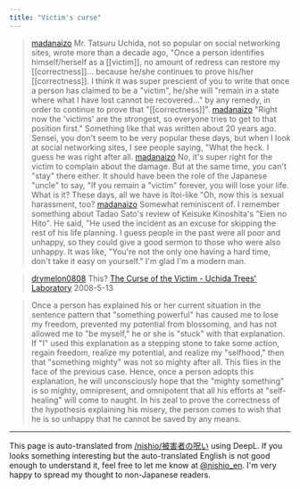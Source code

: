 ```yaml
---
title: "Victim's curse"
---
```


> [madanaizo](https://x.com/madanaizo/status/1834905902480343394) Mr. Tatsuru Uchida, not so popular on social networking sites, wrote more than a decade ago, "Once a person identifies himself/herself as a [[victim]], no amount of redress can restore my [[correctness]]... because he/she continues to prove his/her [[correctness]]. I think it was super prescient of you to write that once a person has claimed to be a "victim", he/she will "remain in a state where what I have lost cannot be recovered..." by any remedy, in order to continue to prove that "[[correctness]]".
> [madanaizo](https://x.com/madanaizo/status/1834906828834324858) "Right now the 'victims' are the strongest, so everyone tries to get to that position first." Something like that was written about 20 years ago. Sensei, you don't seem to be very popular these days, but when I look at social networking sites, I see people saying, "What the heck. I guess he was right after all.
> [madanaizo](https://x.com/madanaizo/status/1834908048927998179) No, it's super right for the victim to complain about the damage. But at the same time, you can't "stay" there either. It should have been the role of the Japanese "uncle" to say, "If you remain a "victim" forever, you will lose your life. What is it? These days, all we have is Itoi-like "Oh, now this is sexual harassment, too?
> [madanaizo](https://x.com/madanaizo/status/1834909285110993106) Somewhat reminiscent of. I remember something about Tadao Sato's review of Keisuke Kinoshita's "Eien no Hito". He said, "He used the incident as an excuse for skipping the rest of his life planning. I guess people in the past were all poor and unhappy, so they could give a good sermon to those who were also unhappy. It was like, "You're not the only one having a hard time, don't take it easy on yourself." I'm glad I'm a modern man.

> [drymelon0808](https://x.com/drymelon0808/status/1835014578989940974) This?
>  [The Curse of the Victim - Uchida Trees' Laboratory](http://blog.tatsuru.com/2008/05/13_1156.html)
>  2008-5-13

> Once a person has explained his or her current situation in the sentence pattern that "something powerful" has caused me to lose my freedom, prevented my potential from blossoming, and has not allowed me to "be myself," he or she is "stuck" with that explanation.
>  If "I" used this explanation as a stepping stone to take some action, regain freedom, realize my potential, and realize my "selfhood," then that "something mighty" was not so mighty after all.
>  This flies in the face of the previous case.
>  Hence, once a person adopts this explanation, he will unconsciously hope that the "mighty something" is so mighty, omnipresent, and omnipotent that all his efforts at "self-healing" will come to naught.
>  In his zeal to prove the correctness of the hypothesis explaining his misery, the person comes to wish that he is so unhappy that he cannot be saved by any means.

---
This page is auto-translated from [/nishio/被害者の呪い](https://scrapbox.io/nishio/被害者の呪い) using DeepL. If you looks something interesting but the auto-translated English is not good enough to understand it, feel free to let me know at [@nishio_en](https://twitter.com/nishio_en). I'm very happy to spread my thought to non-Japanese readers.
